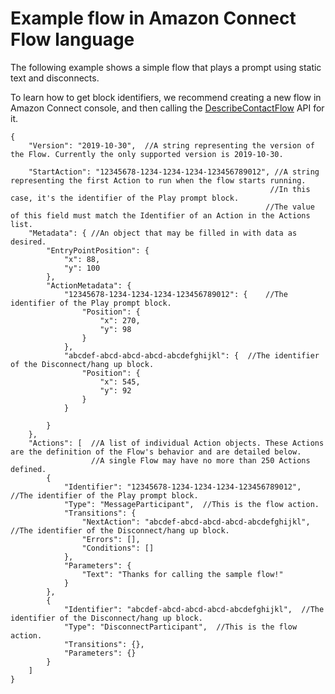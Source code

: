 # Example flow in Amazon Connect Flow language<a name="flow-language-example"></a>

The following example shows a simple flow that plays a prompt using static text and disconnects\. 

To learn how to get block identifiers, we recommend creating a new flow in Amazon Connect console, and then calling the [DescribeContactFlow](https://docs.aws.amazon.com/connect/latest/APIReference/API_DescribeContactFlow.html) API for it\.

```
{
    "Version": "2019-10-30",  //A string representing the version of the Flow. Currently the only supported version is 2019-10-30.
    
    "StartAction": "12345678-1234-1234-1234-123456789012", //A string representing the first Action to run when the flow starts running. 
                                                          //In this case, it's the identifier of the Play prompt block. 
                                                         //The value of this field must match the Identifier of an Action in the Actions list.
    "Metadata": { //An object that may be filled in with data as desired.
        "EntryPointPosition": { 
            "x": 88,
            "y": 100
        },
        "ActionMetadata": {
            "12345678-1234-1234-1234-123456789012": {    //The identifier of the Play prompt block.
                "Position": {
                    "x": 270,
                    "y": 98
                }
            },
            "abcdef-abcd-abcd-abcd-abcdefghijkl": {  //The identifier of the Disconnect/hang up block.
                "Position": {
                    "x": 545,
                    "y": 92
                }
            }

        }
    },
    "Actions": [  //A list of individual Action objects. These Actions are the definition of the Flow's behavior and are detailed below. 
                  //A single Flow may have no more than 250 Actions defined.
        {
            "Identifier": "12345678-1234-1234-1234-123456789012", //The identifier of the Play prompt block.
            "Type": "MessageParticipant",  //This is the flow action.
            "Transitions": {
                "NextAction": "abcdef-abcd-abcd-abcd-abcdefghijkl", //The identifier of the Disconnect/hang up block.
                "Errors": [],
                "Conditions": []
            },
            "Parameters": { 
                "Text": "Thanks for calling the sample flow!"                    
            }
        },
        {
            "Identifier": "abcdef-abcd-abcd-abcd-abcdefghijkl",  //The identifier of the Disconnect/hang up block.
            "Type": "DisconnectParticipant",  //This is the flow action.
            "Transitions": {},
            "Parameters": {}
        }
    ]
}
```